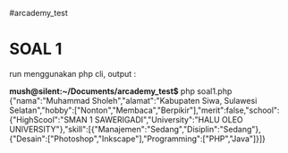 #arcademy_test

<h1> SOAL 1 </h1>

run menggunakan php cli, output : 

<strong>mush@silent:~/Documents/arcademy_test$</strong> php soal1.php 
{"nama":"Muhammad Sholeh","alamat":"Kabupaten Siwa, Sulawesi Selatan","hobby":["Nonton","Membaca","Berpikir"],"merit":false,"school":{"HighScool":"SMAN 1 SAWERIGADI","University":"HALU OLEO UNIVERSITY"},"skill":[{"Manajemen":"Sedang","Disiplin":"Sedang"},{"Desain":["Photoshop","Inkscape"],"Programming":["PHP","Java"]}]}

